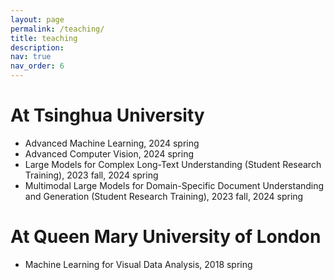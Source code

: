 ```yaml
---
layout: page
permalink: /teaching/
title: teaching
description: 
nav: true
nav_order: 6
---
```


# At Tsinghua University
- Advanced Machine Learning, 2024 spring
- Advanced Computer Vision, 2024 spring
- Large Models for Complex Long-Text Understanding (Student Research Training), 2023 fall, 2024 spring
- Multimodal Large Models for Domain-Specific Document Understanding and Generation (Student Research Training), 2023 fall, 2024 spring

# At Queen Mary University of London
- Machine Learning for Visual Data Analysis, 2018 spring
